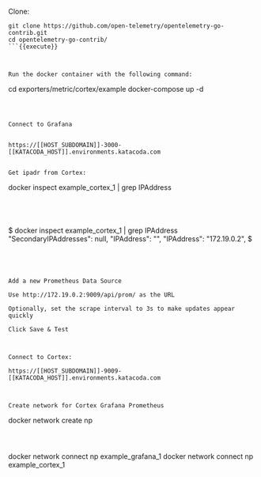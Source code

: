 

Clone:
``` 
git clone https://github.com/open-telemetry/opentelemetry-go-contrib.git
cd opentelemetry-go-contrib/
```{{execute}}



Run the docker container with the following command:
``` 
cd exporters/metric/cortex/example
docker-compose up -d
```{{execute}}



Connect to Grafana


https://[[HOST_SUBDOMAIN]]-3000-[[KATACODA_HOST]].environments.katacoda.com


Get ipadr from Cortex:
``` 
docker inspect example_cortex_1 | grep IPAddress
```{{execute}}




```
$ docker inspect example_cortex_1  | grep IPAddress
            "SecondaryIPAddresses": null,
            "IPAddress": "",
                    "IPAddress": "172.19.0.2",
$ 
```




Add a new Prometheus Data Source

Use http://172.19.0.2:9009/api/prom/ as the URL

Optionally, set the scrape interval to 3s to make updates appear quickly

Click Save & Test



Connect to Cortex:

https://[[HOST_SUBDOMAIN]]-9009-[[KATACODA_HOST]].environments.katacoda.com



Create network for Cortex Grafana Prometheus

``` 
docker network create np 
```{{execute}}



``` 
docker network connect np example_grafana_1
docker network connect np example_cortex_1
```{{execute}}

